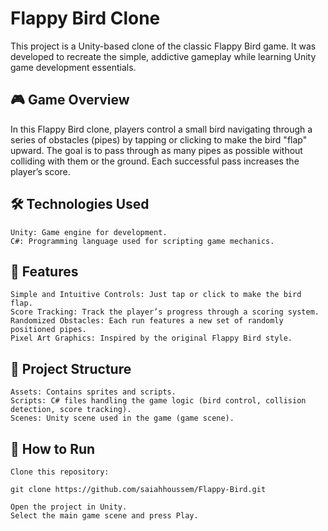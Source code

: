 # Flappy Bird Clone

This project is a Unity-based clone of the classic Flappy Bird game. It was developed to recreate the simple, addictive gameplay while learning Unity game development essentials.
## 🎮 Game Overview

In this Flappy Bird clone, players control a small bird navigating through a series of obstacles (pipes) by tapping or clicking to make the bird "flap" upward. The goal is to pass through as many pipes as possible without colliding with them or the ground. Each successful pass increases the player’s score.
## 🛠️ Technologies Used

    Unity: Game engine for development.
    C#: Programming language used for scripting game mechanics.

## 🚀 Features

    Simple and Intuitive Controls: Just tap or click to make the bird flap.
    Score Tracking: Track the player’s progress through a scoring system.
    Randomized Obstacles: Each run features a new set of randomly positioned pipes.
    Pixel Art Graphics: Inspired by the original Flappy Bird style.

## 📂 Project Structure

    Assets: Contains sprites and scripts.
    Scripts: C# files handling the game logic (bird control, collision detection, score tracking).
    Scenes: Unity scene used in the game (game scene).

## 📖 How to Run

    Clone this repository:

    git clone https://github.com/saiahhoussem/Flappy-Bird.git

    Open the project in Unity.
    Select the main game scene and press Play.

    
